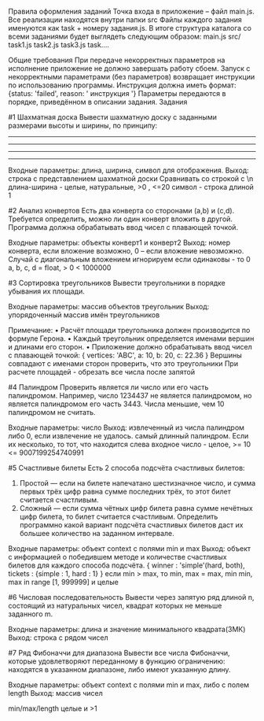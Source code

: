 Правила оформления заданий
Точка входа в приложение – файл main.js.
Все реализации находятся внутри папки src
Файлы каждого задания именуются как task + номеру задания.js. В итоге структура каталога со всеми заданиями будет выглядеть следующим образом:
main.js
src/
task1.js
task2.js
task3.js
task….

Общие требования
При передаче некорректных параметров на исполнение приложение не должно завершать работу сбоем.
Запуск с некорректными параметрами (без параметров) возвращает инструкции по использованию программы. Инструкция должна иметь формат:
{status: 'failed', reason: ' инструкция '}
Параметры передаются в порядке, приведённом в описании задания.
Задания

#1 Шахматная доска
Вывести шахматную доску с заданными размерами высоты и ширины, по принципу:

* * * * * *
 * * * * * *
* * * * * *
 * * * * * *

Входные параметры: длина, ширина, символ для отображения.
Выход: строка с представлением шахматной доски
Сравнивать со строкой с \n
длина-ширина - целые, натуральные, >0 , <=20
символ - строка длиной 1

#2 Анализ конвертов
Есть два конверта со сторонами (a,b) и (c,d). Требуется определить, можно ли один конверт вложить в другой. Программа должна обрабатывать ввод чисел с плавающей точкой.

Входные параметры: объекты конверт1 и конверт2
Выход: номер конверта, если вложение возможно, 0 – если вложение невозможно.
Случай с диагональным вложением игнорируем
если одинаковы - то 0
a, b, c, d = float, > 0 < 1000000

#3 Сортировка треугольников
Вывести треугольники в порядке убывания их площади.

Входные параметры: массив объектов треугольник
Выход: упорядоченный массив имён треугольников

Примечание:
• Расчёт площади треугольника должен производится по формуле Герона.
• Каждый треугольник определяется именами вершин и длинами его сторон.
• Приложение должно обрабатывать ввод чисел с плавающей точкой:
{
vertices: 'ABC',
a: 10,
b: 20,
c: 22.36
}
Вершины совпадают с именами сторон
проверить, что это треугольники
При расчете площадей - обрезать все числа после запятой

#4 Палиндром
Проверить является ли число или его часть палиндромом. Например, число 1234437 не является палиндромом, но является палиндромом его часть 3443. Числа меньшие, чем 10 палиндромом не считать.

Входные параметры: число
Выход: извлеченный из числа палиндром либо 0, если извлечение не удалось.
самый длинный палиндром. Если их несколько, то тот, что находится слева
входное число - целое, >= 10 <= 9007199254740991

#5 Счастливые билеты
Есть 2 способа подсчёта счастливых билетов:

1. Простой — если на билете напечатано шестизначное число, и сумма первых трёх цифр равна сумме последних трёх, то этот билет считается счастливым.
2. Сложный — если сумма чётных цифр билета равна сумме нечётных цифр билета, то билет считается счастливым.
   Определить программно какой вариант подсчёта счастливых билетов даст их большее количество на заданном интервале.

Входные параметры: объект context с полями min и max
Выход: объект с информацией о победившем методе и количестве счастливых билетов для каждого способа подсчёта.
{
winner : 'simple'(hard, both),
tickets : {simple : 1, hard : 1}
}
если min > max, то min, max = max, min
min, max in range [1, 999999] и целые

#6 Числовая последовательность
Вывести через запятую ряд длиной n, состоящий из натуральных чисел, квадрат которых не меньше заданного m.

Входные параметры: длина и значение минимального квадрата(ЗМК)
Выход: строка с рядом чисел

#7 Ряд Фибоначчи для диапазона
Вывести все числа Фибоначчи, которые удовлетворяют переданному в функцию ограничению: находятся в указанном диапазоне, либо имеют указанную длину.

Входные параметры: объект context с полями min и max, либо с полем length
Выход: массив чисел

min/max/length целые и >1
